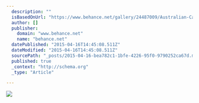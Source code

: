 ```yaml
---
  description: ""
  isBasedOnUrl: "https://www.behance.net/gallery/24487009/Australian-Cancer-Research-Foundation"
  author: []
  publisher: 
    domain: "www.behance.net"
    name: "behance.net"
  datePublished: "2015-04-16T14:45:08.511Z"
  dateModified: "2015-04-16T14:45:08.511Z"
  sourcePath: "_posts/2015-04-16-bea782c1-1bfe-4226-95f0-9790252ca67d.md"
  published: true
  _context: "http://schema.org"
  _type: "Article"

---
```

![](https://m1.behance.net/rendition/modules/161762967/disp/aaf1ab8cc1e15f72c65ef9f6f57dcb99.jpg)